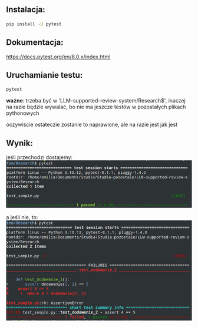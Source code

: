 ## Instalacja:

```bash
pip install -U pytest
```

## Dokumentacja:

https://docs.pytest.org/en/8.0.x/index.html

## Uruchamianie testu: 

```bash
pytest 
```

**ważne**: trzeba być w 'LLM-supported-review-system/Research$', inaczej na razie będzie wywalać, bo nie ma jeszcze testów w pozostałych plikach pythonowych

oczywiście ostateczie zostanie to naprawione, ale na razie jest jak jest

## Wynik:

jeśli przechodzi dostajemy:
![PASSED](image-1.png)

a jeśli nie, to:
![FAILED](image.png)